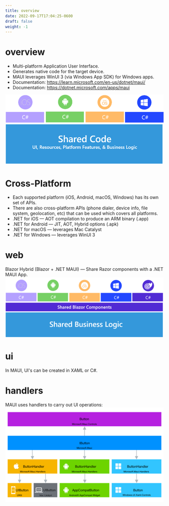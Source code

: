 ```yaml
---
title: overview
date: 2022-09-17T17:04:25-0600
draft: false
weight: -1
---
```


# overview
- Multi-platform Application User Interface.
- Generates native code for the target device.
- MAUI leverages WinUI 3 (via Windows App SDK) for Windows apps.
- Documentation: https://learn.microsoft.com/en-us/dotnet/maui/
- Documentation: https://dotnet.microsoft.com/apps/maui

![](./overview-1.png)
 
# Cross-Platform
- Each supported platform (iOS, Android, macOS, Windows) has its own set of APIs.
- There are also cross-platform APIs (phone dialer, device info, file system, geolocation, etc) that can be used which covers all platforms.
- .NET for iOS — AOT compilation to produce an ARM binary (.app)
- .NET for Android — JIT, AOT, Hybrid options (.apk)
- .NET for macOS — leverages Mac Catalyst
- .NET for Windows — leverages WinUI 3

# web
Blazor Hybrid (Blazor + .NET MAUI) — Share Razor components with a .NET MAUI App.  
![](./overview-2.png)
 
# ui
In MAUI, UI's can be created in XAML or C#.

# handlers
MAUI uses handlers to carry out UI operations:  
![](./overview-3.png)
